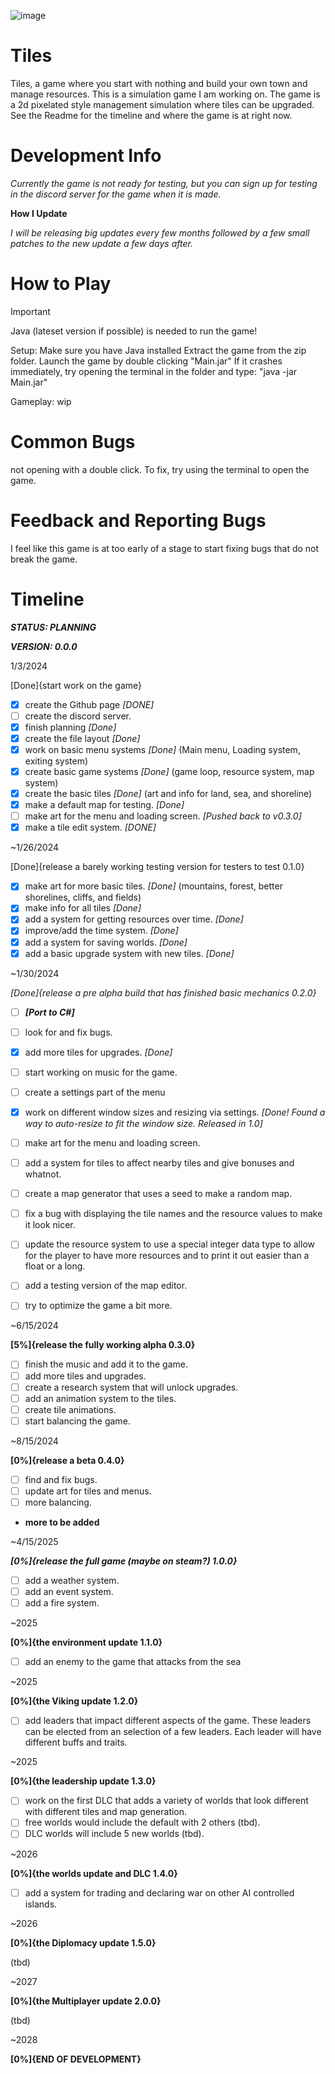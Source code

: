 ![image](https://github.com/VAST-THE-DOGE/Tiles/assets/145150405/060a2670-b06e-4652-9b2a-2a6885023360)
# Tiles

Tiles, a game where you start with nothing and build your own town and manage resources. This is a simulation game I am working on. The game is a 2d pixelated style management simulation where tiles can be upgraded. See the Readme for the timeline and where the game is at right now.

# Development Info

*Currently the game is not ready for testing, but you can sign up for testing in the discord server for the game when it is made.*

**How I Update**

*I will be releasing big updates every few months followed by a few small patches to the new update a few days after.*

# How to Play

> [!IMPORTANT]
> Java (lateset version if possible) is needed to run the game!

Setup:
  Make sure you have Java installed
  Extract the game from the zip folder.
  Launch the game by double clicking "Main.jar"
  If it crashes immediately, try opening the terminal in the folder and type: "java -jar Main.jar"

Gameplay:
  wip

# Common Bugs

not opening with a double click.
To fix, try using the terminal to open the game.

# Feedback and Reporting Bugs

I feel like this game is at too early of a stage to start fixing bugs that do not break the game.

# Timeline

***STATUS: PLANNING***

***VERSION: 0.0.0***

1/3/2024

[Done]{start work on the game}

- [x] create the Github page *[DONE]*
- [ ] create the discord server.
- [x] finish planning *[Done]*
- [x] create the file layout *[Done]*
- [x] work on basic menu systems *[Done]*
  (Main menu, Loading system, exiting system)
- [x] create basic game systems *[Done]*
  (game loop, resource system, map system)
- [x] create the basic tiles *[Done]*
  (art and info for land, sea, and shoreline)
- [x] make a default map for testing. *[Done]*
- [ ] make art for the menu and loading screen. *[Pushed back to v0.3.0]*
- [x] make a tile edit system. *[DONE]*

~1/26/2024

[Done]{release a barely working testing version for testers to test 0.1.0}

- [x] make art for more basic tiles. *[Done]*
  (mountains, forest, better shorelines, cliffs, and fields)
- [x] make info for all tiles *[Done]*
- [x] add a system for getting resources over time. *[Done]*
- [x] improve/add the time system. *[Done]*
- [x] add a system for saving worlds. *[Done]*
- [x] add a basic upgrade system with new tiles. *[Done]*

~1/30/2024

*[Done]{release a pre alpha build that has finished basic mechanics 0.2.0}*

- [ ] ***[Port to C#]***
  
- [ ] look for and fix bugs.
- [x] add more tiles for upgrades. *[Done]*
- [ ] start working on music for the game.
- [ ] create a settings part of the menu
- [x] work on different window sizes and resizing via settings. *[Done! Found a way to auto-resize to fit the window size. Released in 1.0]*
- [ ] make art for the menu and loading screen.
- [ ] add a system for tiles to affect nearby tiles and give bonuses and whatnot.
- [ ] create a map generator that uses a seed to make a random map.
- [ ] fix a bug with displaying the tile names and the resource values to make it look nicer.
- [ ] update the resource system to use a special integer data type to allow for the player to have more resources and to print it out easier than a float or a long.
- [ ] add a testing version of the map editor.
- [ ] try to optimize the game a bit more.

~6/15/2024

**[5%]{release the fully working alpha 0.3.0}**

- [ ] finish the music and add it to the game.
- [ ] add more tiles and upgrades.
- [ ] create a research system that will unlock upgrades.
- [ ] add an animation system to the tiles.
- [ ] create tile animations.
- [ ] start balancing the game. 

~8/15/2024

**[0%]{release a beta 0.4.0}**

- [ ] find and fix bugs.
- [ ] update art for tiles and menus.
- [ ] more balancing.
- **more to be added**

~4/15/2025

***[0%]{release the full game (maybe on steam?) 1.0.0}***

- [ ] add a weather system.
- [ ] add an event system.
- [ ] add a fire system.

~2025

**[0%]{the environment update 1.1.0}**

- [ ] add an enemy to the game that attacks from the sea

~2025

**[0%]{the Viking update 1.2.0}**

- [ ] add leaders that impact different aspects of the game. These leaders can be elected from an selection of a few leaders. Each leader will have different buffs and traits.

~2025

**[0%]{the leadership update 1.3.0}**

- [ ] work on the first DLC that adds a variety of worlds that look different with different tiles and map generation.
- [ ] free worlds would include the default with 2 others (tbd).
- [ ] DLC worlds will include 5 new worlds (tbd).

~2026

**[0%]{the worlds update and DLC 1.4.0}**

- [ ] add a system for trading and declaring war on other AI controlled islands.

~2026

**[0%]{the Diplomacy update 1.5.0}**

(tbd)

~2027

**[0%]{the Multiplayer update 2.0.0}**

(tbd)

~2028

**[0%]{END OF DEVELOPMENT}**
